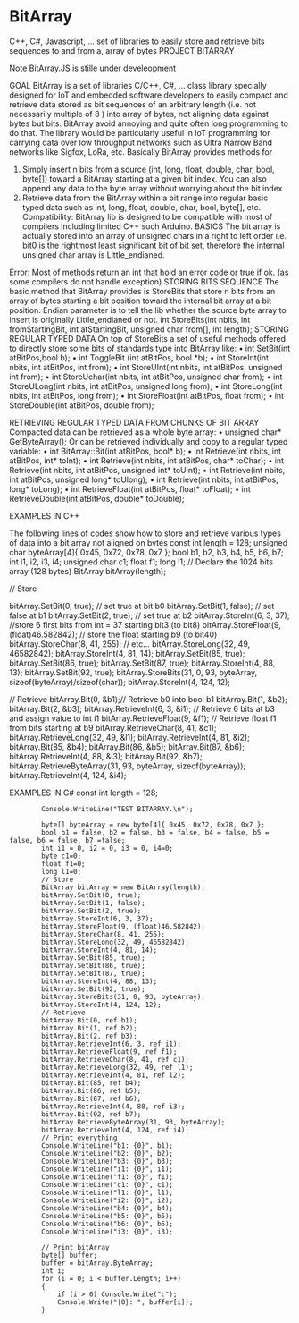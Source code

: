 # BitArray
C++, C#, Javascript, ... set of  libraries to easily store and retrieve bits sequences to and from a, array of bytes 
PROJECT BITARRAY 

Note BitArray.JS is stille under develeopment

GOAL
BitArray is a set of libraries C/C++, C#, ...  class library specially designed for IoT and embedded software developers to easily compact and retrieve data stored as bit sequences of an arbitrary length (i.e. not necessarily multiple of 8 ) into array of bytes, not aligning data against bytes but bits. BitArray avoid annoying and quite often long programming to do that. The library would be particularly useful in IoT programming for carrying data over low throughput networks such as Ultra Narrow Band networks like Sigfox, LoRa, etc.
Basically BitArray provides methods for 
1.	Simply insert n bits from a source (int, long, float, double, char, bool, byte[]) toward  a BitArray starting at a given bit index. You can also append any data to the byte array without worrying about the bit index 
2.	Retrieve data from the BitArray within a bit range into regular basic typed data such as int, long, float, double, char, bool, byte[], etc.
Compatibility: BitArray lib is designed to be compatible with most of compilers including limited C++ such Arduino.
BASICS
The bit array is actually stored into an array of unsigned chars in a right to left order i.e. bit0 is the rightmost  least significant bit of bit set, therefore the internal unsigned char array is Little_endianed.


Error: Most of methods return an int that hold an error code or true if ok. (as some compilers do not handle exception)
STORING BITS SEQUENCE
The basic method that BitArray provides is StoreBits that store n bits from an array of bytes starting a bit position toward the internal bit array at a bit position.  Endian parameter is to tell the lib whether the source byte array to insert is originally Little_endianed or not. 
int StoreBits(int nbits, int fromStartingBit, int atStartingBit, unsigned char from[], int length);
STORING REGULAR TYPED DATA 
On top of StoreBits a set of useful methods offered to directly store some bits of standards type into BitArray like:
•	int SetBit(int atBitPos,bool b);
•	int ToggleBit (int atBitPos, bool *b);
•	int StoreInt(int nbits, int atBitPos, int from);
•	int StoreUInt(int nbits, int atBitPos, unsigned int from);
•	int StoreUchar(int nbits, int atBitPos, unsigned char from);
•	int StoreULong(int nbits, int atBitPos, unsigned long from);
•	int StoreLong(int nbits, int atBitPos, long from);
•	int StoreFloat(int atBitPos, float from);
•	int StoreDouble(int atBitPos, double from);



RETRIEVING REGULAR TYPED DATA FROM CHUNKS OF BIT ARRAY
Compacted data can be retrieved as a whole byte array:
•	unsigned char* GetByteArray();
Or can be retrieved individually and copy to a regular typed variable:
•	int BitArray::Bit(int atBitPos, bool* b);
•	int Retrieve(int nbits, int atBitPos, int* toInt);
•	int Retrieve(int nbits, int atBitPos, char* toChar);
•	int Retrieve(int nbits, int atBitPos, unsigned int* toUint);
•	int Retrieve(int nbits, int atBitPos, unsigned long* toUlong);
•	int Retrieve(int nbits, int atBitPos, long* toLong);
•	int RetrieveFloat(int atBitPos, float* toFloat);
•	int RetrieveDouble(int atBitPos, double* toDouble);

EXAMPLES IN C++

The following lines of codes show how to store and retrieve various types of data into a bit array not aligned on bytes
const int length = 128;
unsigned char byteArray[4]{ 0x45, 0x72, 0x78, 0x7 };
bool b1, b2, b3, b4, b5, b6, b7;
int i1, i2, i3, i4;
unsigned char c1;
float f1;
long l1;
// Declare the 1024 bits array (128 bytes)
BitArray bitArray(length);

// Store 

bitArray.SetBit(0, true); // set true at bit b0
bitArray.SetBit(1, false); // set false at b1
bitArray.SetBit(2, true); // set true at b2
bitArray.StoreInt(6, 3, 37); //store 6 first bits from int = 37 starting bit3 (to bit8)
bitArray.StoreFloat(9, (float)46.582842); // store the float starting b9 (to bit40)
bitArray.StoreChar(8, 41, 255); // etc…
bitArray.StoreLong(32, 49, 46582842);
bitArray.StoreInt(4, 81, 14);
bitArray.SetBit(85, true);
bitArray.SetBit(86, true);
bitArray.SetBit(87, true);
bitArray.StoreInt(4, 88, 13);
bitArray.SetBit(92, true);
bitArray.StoreBits(31, 0, 93, byteArray, sizeof(byteArray)/sizeof(char));
bitArray.StoreInt(4, 124, 12);

// Retrieve
bitArray.Bit(0, &b1);// Retrieve b0 into bool b1
bitArray.Bit(1, &b2); 
bitArray.Bit(2, &b3);
bitArray.RetrieveInt(6, 3, &i1); // Retrieve 6 bits at b3 and assign value to int i1
bitArray.RetrieveFloat(9, &f1); // Retrieve float f1 from bits starting at b9
bitArray.RetrieveChar(8, 41, &c1);
bitArray.RetrieveLong(32, 49, &l1);
bitArray.RetrieveInt(4, 81, &i2);
bitArray.Bit(85, &b4);
bitArray.Bit(86, &b5);
bitArray.Bit(87, &b6);
bitArray.RetrieveInt(4, 88, &i3);
bitArray.Bit(92, &b7);
bitArray.RetrieveByteArray(31, 93, byteArray, sizeof(byteArray));
bitArray.RetrieveInt(4, 124, &i4);


EXAMPLES IN C#
           const int length = 128;

            Console.WriteLine("TEST BITARRAY.\n");

            byte[] byteArray = new byte[4]{ 0x45, 0x72, 0x78, 0x7 };
            bool b1 = false, b2 = false, b3 = false, b4 = false, b5 = false, b6 = false, b7 =false;
            int i1 = 0, i2 = 0, i3 = 0, i4=0;
            byte c1=0;
            float f1=0;
            long l1=0;
            // Store 
            BitArray bitArray = new BitArray(length);
            bitArray.SetBit(0, true);
            bitArray.SetBit(1, false);
            bitArray.SetBit(2, true);
            bitArray.StoreInt(6, 3, 37);
            bitArray.StoreFloat(9, (float)46.582842);
            bitArray.StoreChar(8, 41, 255);
            bitArray.StoreLong(32, 49, 46582842);
            bitArray.StoreInt(4, 81, 14);
            bitArray.SetBit(85, true);
            bitArray.SetBit(86, true);
            bitArray.SetBit(87, true);
            bitArray.StoreInt(4, 88, 13);
            bitArray.SetBit(92, true);
            bitArray.StoreBits(31, 0, 93, byteArray);
            bitArray.StoreInt(4, 124, 12);
            // Retrieve
            bitArray.Bit(0, ref b1);
            bitArray.Bit(1, ref b2);
            bitArray.Bit(2, ref b3);
            bitArray.RetrieveInt(6, 3, ref i1);
            bitArray.RetrieveFloat(9, ref f1);
            bitArray.RetrieveChar(8, 41, ref c1);
            bitArray.RetrieveLong(32, 49, ref l1);
            bitArray.RetrieveInt(4, 81, ref i2);
            bitArray.Bit(85, ref b4);
            bitArray.Bit(86, ref b5);
            bitArray.Bit(87, ref b6);
            bitArray.RetrieveInt(4, 88, ref i3);
            bitArray.Bit(92, ref b7);
            bitArray.RetrieveByteArray(31, 93, byteArray);
            bitArray.RetrieveInt(4, 124, ref i4);
            // Print everything
            Console.WriteLine("b1: {0}", b1);
            Console.WriteLine("b2: {0}", b2);
            Console.WriteLine("b3: {0}", b3);
            Console.WriteLine("i1: {0}", i1);
            Console.WriteLine("f1: {0}", f1);
            Console.WriteLine("c1: {0}", c1);
            Console.WriteLine("l1: {0}", l1);
            Console.WriteLine("i2: {0}", i2);
            Console.WriteLine("b4: {0}", b4);
            Console.WriteLine("b5: {0}", b5);
            Console.WriteLine("b6: {0}", b6);
            Console.WriteLine("i3: {0}", i3);

            // Print bitArray
            byte[] buffer;
            buffer = bitArray.ByteArray;
            int i;
            for (i = 0; i < buffer.Length; i++)
            {
                if (i > 0) Console.Write(":");
                Console.Write("{0}: ", buffer[i]);
            }
